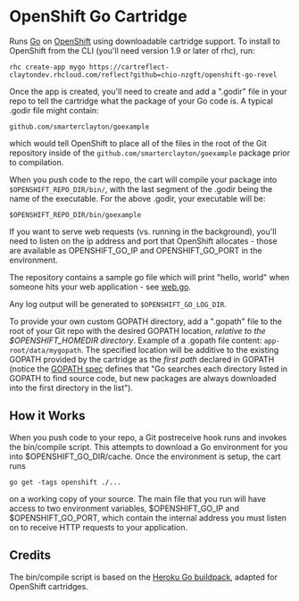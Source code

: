 OpenShift Go Cartridge
======================

Runs [Go](http://golang.org) on [OpenShift](https://openshift.redhat.com/app/login) using downloadable cartridge support.  To install to OpenShift from the CLI (you'll need version 1.9 or later of rhc), run:

    rhc create-app mygo https://cartreflect-claytondev.rhcloud.com/reflect?github=chio-nzgft/openshift-go-revel

Once the app is created, you'll need to create and add a ".godir" file in your repo to tell the cartridge what the package of your Go code is.  A typical .godir file might contain:

    github.com/smarterclayton/goexample

which would tell OpenShift to place all of the files in the root of the Git repository inside of the <code>github.com/smarterclayton/goexample</code> package prior to compilation.

When you push code to the repo, the cart will compile your package into <code>$OPENSHIFT_REPO_DIR/bin/</code>, with the last segment of the .godir being the name of the executable.  For the above .godir, your executable will be:

    $OPENSHIFT_REPO_DIR/bin/goexample

If you want to serve web requests (vs. running in the background), you'll need to listen on the ip address and port that OpenShift allocates - those are available as OPENSHIFT_GO_IP and OPENSHIFT_GO_PORT in the environment.

The repository contains a sample go file which will print "hello, world" when someone hits your web application - see [web.go](https://github.com/smarterclayton/openshift-go-cart/blob/master/template/web.go).

Any log output will be generated to <code>$OPENSHIFT_GO_LOG_DIR</code>.

To provide your own custom GOPATH directory, add a ".gopath" file to the root of your Git repo with the desired GOPATH location, *relative to the $OPENSHIFT_HOMEDIR directory*. Example of a .gopath file content: `app-root/data/mygopath`. The specified location will be additive to the existing GOPATH provided by the cartridge as the *first path* declared in GOPATH (notice the [GOPATH spec](http://golang.org/cmd/go/#hdr-GOPATH_environment_variable) defines that "Go searches each directory listed in GOPATH to find source code, but new packages are always downloaded into the first directory in the list"). 


How it Works
------------

When you push code to your repo, a Git postreceive hook runs and invokes the bin/compile script.  This attempts to download a Go environment for you into $OPENSHIFT_GO_DIR/cache.  Once the environment is setup, the cart runs

    go get -tags openshift ./...

on a working copy of your source.  The main file that you run will have access to two environment variables, $OPENSHIFT_GO_IP and $OPENSHIFT_GO_PORT, which contain the internal address you must listen on to receive HTTP requests to your application.


Credits
-------

The bin/compile script is based on the [Heroku Go buildpack](https://github.com/kr/heroku-buildpack-go), adapted for OpenShift cartridges.
